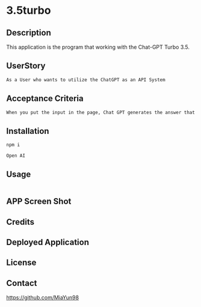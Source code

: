 # 3.5turbo

## Description 
This application is the program that working with the Chat-GPT Turbo 3.5. 

## UserStory 

```md
As a User who wants to utilize the ChatGPT as an API System 

```

## Acceptance Criteria

```md
When you put the input in the page, Chat GPT generates the answer that is related and print out the result in the page. 
```

## Installation 

```md
npm i

Open AI 
```

## Usage 

```md

```

## APP Screen Shot 



## Credits 




## Deployed Application 



## License 



## Contact 
https://github.com/MiaYun98
